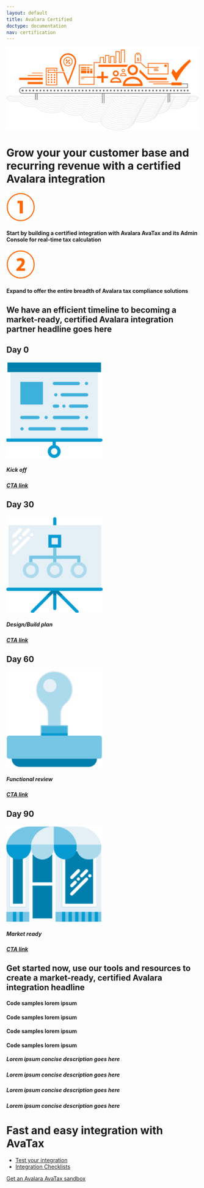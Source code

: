 ```yaml
---
layout: default
title: Avalara Certified
doctype: documentation
nav: certification
---
```


<div class="row">
  <div class="col-sm-6 col-sm-offset-3 text-center">
    <img src="/images/devdot/DevDotSvgGAssets_ComplianceCloudIllustrationCertification.svg" />
    <h1>Grow your your customer base and recurring revenue with a certified Avalara integration</h1>
    <div class="row">
        <div class="col-xs-4 text-right"><img src="/images/devdot/DevDotSvgGAssets_One.svg" height="75"/></div>
        <div class="col-xs-6 text-left"><h4>Start by building a certified integration with Avalara AvaTax and its Admin Console for real-time tax calculation</h4></div>
    </div>
    <div class="row padding-bottom">
        <div class="col-xs-4 text-right"><img src="/images/devdot/DevDotSvgGAssets_Two.svg" height="75" /></div>
        <div class="col-xs-6 text-left"><h4>Expand to offer the entire breadth of Avalara tax compliance solutions</h4></div>
    </div>
  </div>
</div>
<div class="row border-top padding-top">
    <div class="col-xs-offset-3 col-xs-6 text-center">
        <h2>We have an efficient timeline to becoming a market-ready, certified Avalara integration partner headline goes here</h2>
    </div>
</div>
<div class="row padding-top padding-bottom">
    <div class="ring-shadow">
        <h2>Day 0</h2>
        <img src="/images/devdot/DevDotSvgGAssets_KickOff.svg" width="50%"/>
        <h5>Kick off</h5>
        <h5><a href="#">CTA link</a></h5>
    </div>
    <div class="ring-shadow">
        <h2>Day 30</h2>
        <img src="/images/devdot/DevDotSvgGAssets_DesignBuild.svg" width="50%"/>
        <h5>Design/Build plan</h5>
        <h5><a href="#">CTA link</a></h5>
    </div>
    <div class="ring-shadow">
        <h2>Day 60</h2>
        <img src="/images/devdot/DevDotSvgGAssets_FunctionalTest.svg" width="50%"/>
        <h5>Functional review</h5>
        <h5><a href="#">CTA link</a></h5>
    </div>
    <div class="ring-shadow">
        <h2>Day 90</h2>
        <img src="/images/devdot/DevDotSvgGAssets_MarketReady.svg" width="50%" />
        <h5>Market ready</h5>
        <h5><a href="#">CTA link</a></h5>
    </div>
</div>
<div class="row padding-top">
    <div class="col-xs-offset-3 col-xs-6 text-center">
        <h2>Get started now, use our tools and resources to create a market-ready, certified Avalara integration headline</h2>
    </div>
</div>
<div class="row padding-top">
    <div class="col-xs-offset-2 col-xs-2 text-center">
        <h4>Code samples lorem ipsum</h4>
    </div>
    <div class="col-xs-2 text-center">
        <h4>Code samples lorem ipsum</h4>
    </div>
    <div class="col-xs-2 text-center">
        <h4>Code samples lorem ipsum</h4>
    </div>
    <div class="col-xs-2 text-center">
        <h4>Code samples lorem ipsum</h4>
    </div>
</div>
<div class="row padding-top">
    <div class="col-xs-offset-2 col-xs-2 text-center">
        <h5>Lorem ipsum concise description goes here</h5>
    </div>
    <div class="col-xs-2 text-center">
        <h5>Lorem ipsum concise description goes here</h5>
    </div>
    <div class="col-xs-2 text-center">
        <h5>Lorem ipsum concise description goes here</h5>
    </div>
    <div class="col-xs-2 text-center">
        <h5>Lorem ipsum concise description goes here</h5>
    </div>
</div>
<div class="row padding-top">
    <div class="col-xs-offset-3 col-xs-6 text-center">
        <h1>Fast and easy integration with AvaTax</h1>
    </div>
</div>
<div class="row">
    <div class="col-xs-offset-3 col-xs-6 text-center">
         <ul class="pipe">
        <li><a href="/avatax/test-your-integration">Test your integration</a></li>
        <li><a href="/avatax/integration-checklists">Integration Checklists</a></li>
        </ul>
    </div>
</div>
<div class="row padding-top">
    <div class="col-xs-offset-3 col-xs-6 text-center btn-callout"><a href="/avatax/get-started" role="button">Get an Avalara AvaTax sandbox</a></div>
</div>
